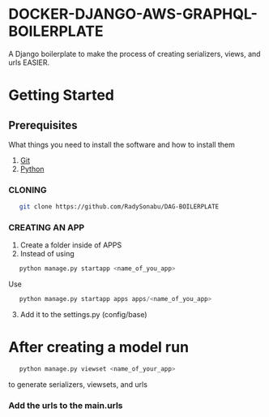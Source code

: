 # DOCKER-DJANGO-AWS-GRAPHQL-BOILERPLATE
A Django boilerplate to make the process of creating serializers, views, and urls EASIER.

# Getting Started
## Prerequisites
What things you need to install the software and how to install them
1. [Git](https://git-scm.com/)
2. [Python](https://www.python.org/)


### CLONING 
 ```bash 
    git clone https://github.com/RadySonabu/DAG-BOILERPLATE
 ```
### CREATING AN APP
1. Create a folder inside of APPS
2. Instead of using
```python
   python manage.py startapp <name_of_you_app>
```
Use
```python
   python manage.py startapp apps apps/<name_of_you_app>
```

3. Add it to the settings.py (config/base)

# After creating a model run
```python
   python manage.py viewset <name_of_your_app>
```
to generate serializers, viewsets, and urls


### Add the urls to the main.urls
